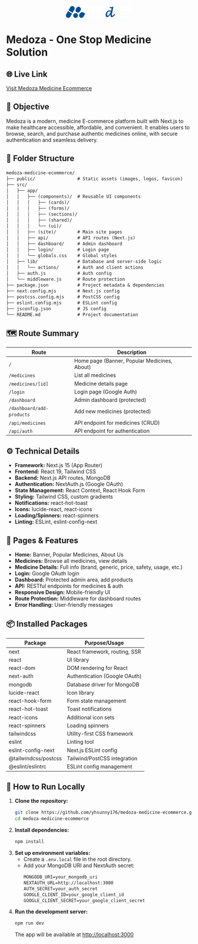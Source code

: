 <div align="center">
  <img src="public/logo-secondary.svg" alt="Medoza Logo" width="180" />
</div>

# Medoza - One Stop Medicine Solution

## 🌐 Live Link
[Visit Medoza Medicine Ecommerce](https://medoza-medicine-ecommerce.vercel.app)

## 🎯 Objective
Medoza is a modern, medicine E-commerce platform built with Next.js to make healthcare accessible, affordable, and convenient. It enables users to browse, search, and purchase authentic medicines online, with secure authentication and seamless delivery.

## 📁 Folder Structure
```
medoza-medicine-ecommerce/
├── public/                # Static assets (images, logos, favicon)
├── src/
│   ├── app/
│   │   ├── (components)/  # Reusable UI components
│   │   │   ├── (cards)/
│   │   │   ├── (forms)/
│   │   │   ├── (sections)/
│   │   │   ├── (shared)/
│   │   │   └── (ui)/
│   │   ├── (site)/        # Main site pages
│   │   ├── api/           # API routes (Next.js)
│   │   ├── dashboard/     # Admin dashboard
│   │   ├── login/         # Login page
│   │   └── globals.css    # Global styles
│   ├── lib/               # Database and server-side logic
│   │   └── actions/       # Auth and client actions
│   ├── auth.js            # Auth config
│   └── middleware.js      # Route protection
├── package.json           # Project metadata & dependencies
├── next.config.mjs        # Next.js config
├── postcss.config.mjs     # PostCSS config
├── eslint.config.mjs      # ESLint config
├── jsconfig.json          # JS config
└── README.md              # Project documentation
```

## 🗺️ Route Summary
| Route                | Description                                 |
|----------------------|---------------------------------------------|
| `/`                  | Home page (Banner, Popular Medicines, About)|
| `/medicines`         | List all medicines                          |
| `/medicines/[id]`    | Medicine details page                       |
| `/login`             | Login page (Google Auth)                    |
| `/dashboard`         | Admin dashboard (protected)                 |
| `/dashboard/add-products` | Add new medicines (protected)           |
| `/api/medicines`     | API endpoint for medicines (CRUD)           |
| `/api/auth`          | API endpoint for authentication             |

## ⚙️ Technical Details
- **Framework:** Next.js 15 (App Router)
- **Frontend:** React 19, Tailwind CSS
- **Backend:** Next.js API routes, MongoDB
- **Authentication:** NextAuth.js (Google OAuth)
- **State Management:** React Context, React Hook Form
- **Styling:** Tailwind CSS, custom gradients
- **Notifications:** react-hot-toast
- **Icons:** lucide-react, react-icons
- **Loading/Spinners:** react-spinners
- **Linting:** ESLint, eslint-config-next

## 📄 Pages & Features
- **Home:** Banner, Popular Medicines, About Us
- **Medicines:** Browse all medicines, view details
- **Medicine Details:** Full info (brand, generic, price, safety, usage, etc.)
- **Login:** Google OAuth login
- **Dashboard:** Protected admin area, add products
- **API:** RESTful endpoints for medicines & auth
- **Responsive Design:** Mobile-friendly UI
- **Route Protection:** Middleware for dashboard routes
- **Error Handling:** User-friendly messages

## 📦 Installed Packages
| Package            | Purpose/Usage                                 |
|--------------------|-----------------------------------------------|
| next               | React framework, routing, SSR                 |
| react              | UI library                                    |
| react-dom          | DOM rendering for React                       |
| next-auth          | Authentication (Google OAuth)                 |
| mongodb            | Database driver for MongoDB                   |
| lucide-react       | Icon library                                  |
| react-hook-form    | Form state management                         |
| react-hot-toast    | Toast notifications                           |
| react-icons        | Additional icon sets                          |
| react-spinners     | Loading spinners                              |
| tailwindcss        | Utility-first CSS framework                   |
| eslint             | Linting tool                                  |
| eslint-config-next | Next.js ESLint config                         |
| @tailwindcss/postcss | Tailwind/PostCSS integration                |
| @eslint/eslintrc   | ESLint config management                      |

## 🚀 How to Run Locally
1. **Clone the repository:**
   ```bash
   git clone https://github.com/yhsunny176/medoza-medicine-ecommerce.git
   cd medoza-medicine-ecommerce
   ```
2. **Install dependencies:**
   ```bash
   npm install
   ```
3. **Set up environment variables:**
   - Create a `.env.local` file in the root directory.
   - Add your MongoDB URI and NextAuth secret:
     ```env
     MONGODB_URI=your_mongodb_uri
     NEXTAUTH_URL=http://localhost:3000
     AUTH_SECRET=your_auth_secret
     GOOGLE_CLIENT_ID=your_google_client_id
     GOOGLE_CLIENT_SECRET=your_google_client_secret
     ```
4. **Run the development server:**
   ```bash
   npm run dev
   ```
   The app will be available at [http://localhost:3000](http://localhost:3000)